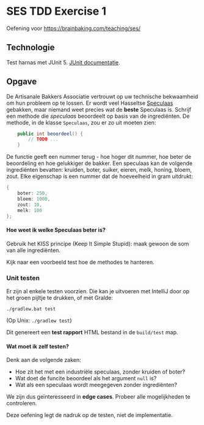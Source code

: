 # SES TDD Exercise 1

Oefening voor https://brainbaking.com/teaching/ses/

## Technologie

Test harnas met JUnit 5. [JUnit documentatie](https://junit.org/junit5/docs/current/user-guide/).

## Opgave

De Artisanale Bakkers Associatie vertrouwt op uw technische bekwaamheid om hun probleem op te lossen. 
Er wordt veel Hasseltse [Speculaas](https://en.wikipedia.org/wiki/Speculaas) gebakken, maar niemand weet 
precies wat de **beste** Speculaas is. Schrijf een methode die _speculaas_ beoordeelt op basis van de ingrediënten. 
De methode, in de klasse `Speculaas`, zou er zo uit moeten zien:

```java
	public int beoordeel() {
		// TODO ...
	}
```

De functie geeft een nummer terug - hoe hoger dit nummer, hoe beter de beoordeling en 
hoe gelukkiger de bakker. Een speculaas kan de volgende ingrediënten bevatten: 
kruiden, boter, suiker, eieren, melk, honing, bloem, zout. 
Elke eigenschap is een nummer dat de hoeveelheid in gram uitdrukt:


```java
{
    boter: 250,
    bloem: 1000,
    zout: 10,
    melk: 100
};
```

#### Hoe weet ik welke Speculaas beter is?

Gebruik het KISS principe (Keep It Simple Stupid):
maak gewoon de som van alle ingrediënten.

Kijk naar een voorbeeld test hoe de methodes te hanteren.


### Unit testen

Er zijn al enkele testen voorzien. Die kan je uitvoeren met IntelliJ door op het groen pijltje te drukken, of met Gralde:

```
./gradlew.bat test
```

(Op Unix: `./gradlew test`)

Dit genereert een **test rapport** HTML bestand in de `build/test` map.

#### Wat moet ik zelf testen?

Denk aan de volgende zaken:

- Hoe zit het met een industriële speculaas, zonder kruiden of boter? 
- Wat doet de funcite beoordeel als het argument `null` is?
- Wat als een speculaas wordt meegegeven zonder ingrediënten?

We zijn dus geïnteresseerd in **edge cases**. Probeer alle mogelijkheden te controleren. 

Deze oefening legt de nadruk op de testen, niet de implementatie.
